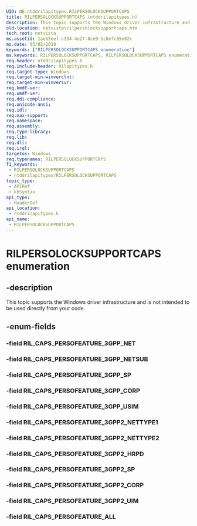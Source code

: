 ```yaml
---
UID: NE:ntddrilapitypes.RILPERSOLOCKSUPPORTCAPS
title: RILPERSOLOCKSUPPORTCAPS (ntddrilapitypes.h)
description: This topic supports the Windows driver infrastructure and is not intended to be used directly from your code.
old-location: netvista\rilpersolocksupportcaps.htm
tech.root: netvista
ms.assetid: 1aeb5eef-c334-4e27-8ce9-1c8efc85e82c
ms.date: 05/02/2018
keywords: ["RILPERSOLOCKSUPPORTCAPS enumeration"]
ms.keywords: RILPERSOLOCKSUPPORTCAPS, RILPERSOLOCKSUPPORTCAPS enumeration [Network Drivers Starting with Windows Vista], RIL_CAPS_PERSOFEATURE_3GPP2_CORP, RIL_CAPS_PERSOFEATURE_3GPP2_HRPD, RIL_CAPS_PERSOFEATURE_3GPP2_NETTYPE1, RIL_CAPS_PERSOFEATURE_3GPP2_NETTYPE2, RIL_CAPS_PERSOFEATURE_3GPP2_SP, RIL_CAPS_PERSOFEATURE_3GPP2_UIM, RIL_CAPS_PERSOFEATURE_3GPP_CORP, RIL_CAPS_PERSOFEATURE_3GPP_NETSUB, RIL_CAPS_PERSOFEATURE_3GPP_SP, RIL_CAPS_PERSOFEATURE_3GPP_USIM, RIL_CAPS_PERSOFEATURE_ALL, netvista.rilpersolocksupportcaps, ntddrilapitypes/RILPERSOLOCKSUPPORTCAPS, ntddrilapitypes/RIL_CAPS_PERSOFEATURE_3GPP2_CORP, ntddrilapitypes/RIL_CAPS_PERSOFEATURE_3GPP2_HRPD, ntddrilapitypes/RIL_CAPS_PERSOFEATURE_3GPP2_NETTYPE1, ntddrilapitypes/RIL_CAPS_PERSOFEATURE_3GPP2_NETTYPE2, ntddrilapitypes/RIL_CAPS_PERSOFEATURE_3GPP2_SP, ntddrilapitypes/RIL_CAPS_PERSOFEATURE_3GPP2_UIM, ntddrilapitypes/RIL_CAPS_PERSOFEATURE_3GPP_CORP, ntddrilapitypes/RIL_CAPS_PERSOFEATURE_3GPP_NETSUB, ntddrilapitypes/RIL_CAPS_PERSOFEATURE_3GPP_SP, ntddrilapitypes/RIL_CAPS_PERSOFEATURE_3GPP_USIM, ntddrilapitypes/RIL_CAPS_PERSOFEATURE_ALL
req.header: ntddrilapitypes.h
req.include-header: Rilapitypes.h
req.target-type: Windows
req.target-min-winverclnt: 
req.target-min-winversvr: 
req.kmdf-ver: 
req.umdf-ver: 
req.ddi-compliance: 
req.unicode-ansi: 
req.idl: 
req.max-support: 
req.namespace: 
req.assembly: 
req.type-library: 
req.lib: 
req.dll: 
req.irql: 
targetos: Windows
req.typenames: RILPERSOLOCKSUPPORTCAPS
f1_keywords:
 - RILPERSOLOCKSUPPORTCAPS
 - ntddrilapitypes/RILPERSOLOCKSUPPORTCAPS
topic_type:
 - APIRef
 - kbSyntax
api_type:
 - HeaderDef
api_location:
 - ntddrilapitypes.h
api_name:
 - RILPERSOLOCKSUPPORTCAPS
---
```


# RILPERSOLOCKSUPPORTCAPS enumeration


## -description

This topic supports the Windows driver infrastructure and is not intended to be used directly from your code.

## -enum-fields

### -field RIL_CAPS_PERSOFEATURE_3GPP_NET

### -field RIL_CAPS_PERSOFEATURE_3GPP_NETSUB

### -field RIL_CAPS_PERSOFEATURE_3GPP_SP

### -field RIL_CAPS_PERSOFEATURE_3GPP_CORP

### -field RIL_CAPS_PERSOFEATURE_3GPP_USIM

### -field RIL_CAPS_PERSOFEATURE_3GPP2_NETTYPE1

### -field RIL_CAPS_PERSOFEATURE_3GPP2_NETTYPE2

### -field RIL_CAPS_PERSOFEATURE_3GPP2_HRPD

### -field RIL_CAPS_PERSOFEATURE_3GPP2_SP

### -field RIL_CAPS_PERSOFEATURE_3GPP2_CORP

### -field RIL_CAPS_PERSOFEATURE_3GPP2_UIM

### -field RIL_CAPS_PERSOFEATURE_ALL

